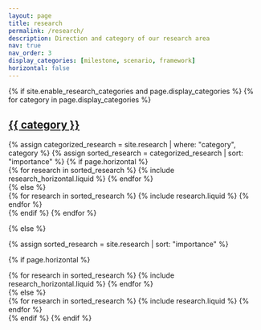 ```yaml
---
layout: page
title: research
permalink: /research/
description: Direction and category of our research area
nav: true
nav_order: 3
display_categories: [milestone, scenario, framework]
horizontal: false
---
```


<!-- pages/research.md -->
<div class="research">
{% if site.enable_research_categories and page.display_categories %}
  <!-- Display categorized research -->
  {% for category in page.display_categories %}
  <a id="{{ category }}" href=".#{{ category }}">
    <h2 class="category">{{ category }}</h2>
  </a>
  {% assign categorized_research = site.research | where: "category", category %}
  {% assign sorted_research = categorized_research | sort: "importance" %}
  <!-- Generate cards for each research -->
  {% if page.horizontal %}
  <div class="container">
    <div class="row row-cols-1 row-cols-md-2">
    {% for research in sorted_research %}
      {% include research_horizontal.liquid %}
    {% endfor %}
    </div>
  </div>
  {% else %}
  <div class="row row-cols-1 row-cols-md-3">
    {% for research in sorted_research %}
      {% include research.liquid %}
    {% endfor %}
  </div>
  {% endif %}
  {% endfor %}

{% else %}

<!-- Display research without categories -->

{% assign sorted_research = site.research | sort: "importance" %}

  <!-- Generate cards for each research -->

{% if page.horizontal %}

  <div class="container">
    <div class="row row-cols-1 row-cols-md-2">
    {% for research in sorted_research %}
      {% include research_horizontal.liquid %}
    {% endfor %}
    </div>
  </div>
  {% else %}
  <div class="row row-cols-1 row-cols-md-3">
    {% for research in sorted_research %}
      {% include research.liquid %}
    {% endfor %}
  </div>
  {% endif %}
{% endif %}
</div>